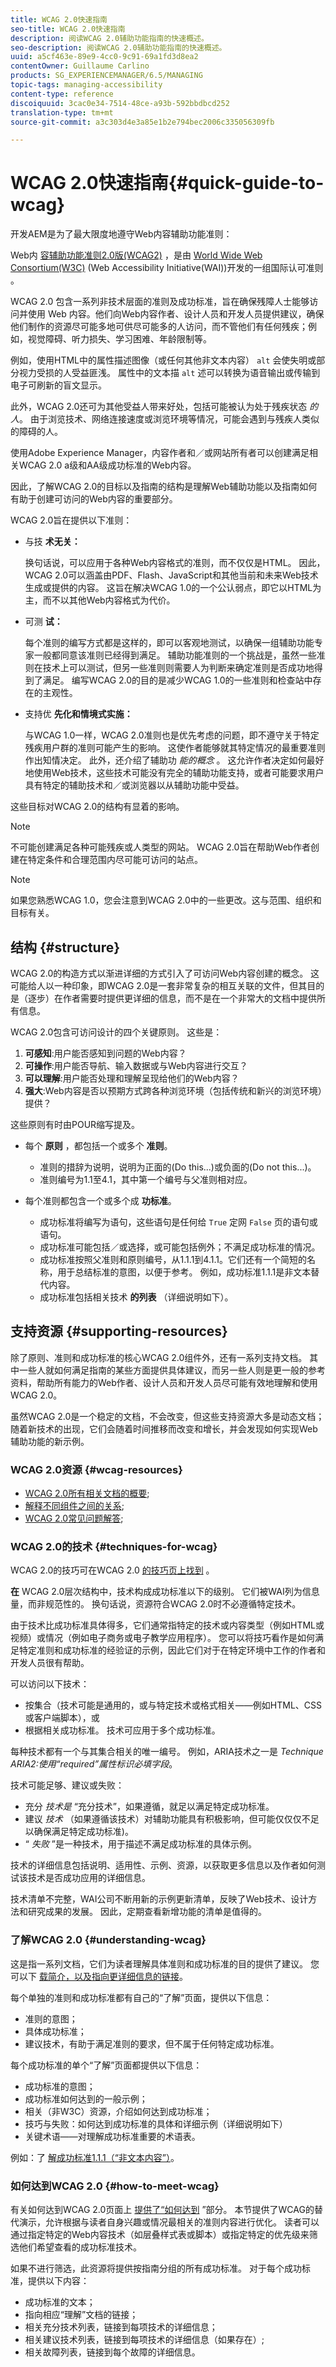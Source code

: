 ```yaml
---
title: WCAG 2.0快速指南
seo-title: WCAG 2.0快速指南
description: 阅读WCAG 2.0辅助功能指南的快速概述。
seo-description: 阅读WCAG 2.0辅助功能指南的快速概述。
uuid: a5cf463e-89e9-4cc0-9c91-69a1fd3d8ea2
contentOwner: Guillaume Carlino
products: SG_EXPERIENCEMANAGER/6.5/MANAGING
topic-tags: managing-accessibility
content-type: reference
discoiquuid: 3cac0e34-7514-48ce-a93b-592bbdbcd252
translation-type: tm+mt
source-git-commit: a3c303d4e3a85e1b2e794bec2006c335056309fb

---
```



# WCAG 2.0快速指南{#quick-guide-to-wcag}

开发AEM是为了最大限度地遵守Web内容辅助功能准则：

Web内 [容辅助功能准则2.0版(WCAG2)](https://www.w3.org/TR/WCAG/) ，是由 [World Wide Web Consortium(W3C)](https://www.w3.org/) (Web Accessibility Initiative(WAI))开发的一组国际认可准则 [](https://www.w3.org/WAI/)。

WCAG 2.0 包含一系列非技术层面的准则及成功标准，旨在确保残障人士能够访问并使用 Web 内容。他们向Web内容作者、设计人员和开发人员提供建议，确保他们制作的资源尽可能多地可供尽可能多的人访问，而不管他们有任何残疾；例如，视觉障碍、听力损失、学习困难、年龄限制等。

例如，使用HTML中的属性描述图像（或任何其他非文本内容） `alt` 会使失明或部分视力受损的人受益匪浅。 属性中的文本描 `alt` 述可以转换为语音输出或传输到电子可刷新的盲文显示。

此外，WCAG 2.0还可为其他受益人带来好处，包括可能被认为处于残疾状态 *的人*。 由于浏览技术、网络连接速度或浏览环境等情况，可能会遇到与残疾人类似的障碍的人。

使用Adobe Experience Manager，内容作者和／或网站所有者可以创建满足相关WCAG 2.0 a级和AA级成功标准的Web内容。

因此，了解WCAG 2.0的目标以及指南的结构是理解Web辅助功能以及指南如何有助于创建可访问的Web内容的重要部分。

WCAG 2.0旨在提供以下准则：

* 与技 **术无关：**

   换句话说，可以应用于各种Web内容格式的准则，而不仅仅是HTML。 因此，WCAG 2.0可以涵盖由PDF、Flash、JavaScript和其他当前和未来Web技术生成或提供的内容。 这旨在解决WCAG 1.0的一个公认弱点，即它以HTML为主，而不以其他Web内容格式为代价。

* 可测 **试：**

   每个准则的编写方式都是这样的，即可以客观地测试，以确保一组辅助功能专家一般都同意该准则已经得到满足。 辅助功能准则的一个挑战是，虽然一些准则在技术上可以测试，但另一些准则则需要人为判断来确定准则是否成功地得到了满足。 编写WCAG 2.0的目的是减少WCAG 1.0的一些准则和检查站中存在的主观性。

* 支持优 **先化和情境式实施：**

   与WCAG 1.0一样，WCAG 2.0准则也是优先考虑的问题，即不遵守关于特定残疾用户群的准则可能产生的影响。 这使作者能够就其特定情况的最重要准则作出知情决定。 此外，还介绍了辅助功 *能的概念* 。 这允许作者决定如何最好地使用Web技术，这些技术可能没有完全的辅助功能支持，或者可能要求用户具有特定的辅助技术和／或浏览器以从辅助功能中受益。

这些目标对WCAG 2.0的结构有显着的影响。

>[!NOTE]
>
>不可能创建满足各种可能残疾或人类型的网站。 WCAG 2.0旨在帮助Web作者创建在特定条件和合理范围内尽可能可访问的站点。

>[!NOTE]
>
>如果您熟悉WCAG 1.0，您会注意到WCAG 2.0中的一些更改。这与范围、组织和目标有关。

## 结构 {#structure}

WCAG 2.0的构造方式以渐进详细的方式引入了可访问Web内容创建的概念。 这可能给人以一种印象，即WCAG 2.0是一套非常复杂的相互关联的文件，但其目的是（逐步）在作者需要时提供更详细的信息，而不是在一个非常大的文档中提供所有信息。

WCAG 2.0包含可访问设计的四个关键原则。 这些是：

1. **可感知**:用户能否感知到问题的Web内容？
1. **可操作**:用户能否导航、输入数据或与Web内容进行交互？
1. **可以理解**:用户能否处理和理解呈现给他们的Web内容？
1. **强大**:Web内容是否以预期方式跨各种浏览环境（包括传统和新兴的浏览环境）提供？

这些原则有时由POUR缩写提及。

* 每个 **原则** ，都包括一个或多个 **准则**。

   * 准则的措辞为说明，说明为正面的(Do this...)或负面的(Do not this...)。
   * 准则编号为1.1至4.1，其中第一个编号与父准则相对应。

* 每个准则都包含一个或多个成 **功标准**。

   * 成功标准将编写为语句，这些语句是任何给 `True` 定网 `False` 页的语句或语句。
   * 成功标准可能包括／或选择，或可能包括例外；不满足成功标准的情况。
   * 成功标准按照父准则和原则编号，从1.1.1到4.1.1。它们还有一个简短的名称，用于总结标准的意图，以便于参考。 例如，成功标准1.1.1是非文本替代内容。
   * 成功标准包括相关技术 **的列表** （详细说明如下）。

## 支持资源 {#supporting-resources}

除了原则、准则和成功标准的核心WCAG 2.0组件外，还有一系列支持文档。 其中一些人就如何满足指南的某些方面提供具体建议，而另一些人则是更一般的参考资料，帮助所有能力的Web作者、设计人员和开发人员尽可能有效地理解和使用WCAG 2.0。

虽然WCAG 2.0是一个稳定的文档，不会改变，但这些支持资源大多是动态文档；随着新技术的出现，它们会随着时间推移而改变和增长，并会发现如何实现Web辅助功能的新示例。

### WCAG 2.0资源 {#wcag-resources}

* [WCAG 2.0所有相关文档的概要](https://www.w3.org/WAI/intro/wcag.php);
* [解释不同组件之间的关系](https://www.w3.org/WAI/intro/wcag20);
* [WCAG 2.0常见问题解答](https://www.w3.org/WAI/WCAG20/wcag2faq.html);

### WCAG 2.0的技术 {#techniques-for-wcag}

WCAG 2.0的技巧可在WCAG 2.0 [的技巧页上找到](https://www.w3.org/TR/WCAG20-TECHS/) 。

**在** WCAG 2.0层次结构中，技术构成成功标准以下的级别。 它们被WAI列为信息量，而非规范性的。 换句话说，资源符合WCAG 2.0时不必遵循特定技术。

由于技术比成功标准具体得多，它们通常指特定的技术或内容类型（例如HTML或视频）或情况（例如电子商务或电子教学应用程序）。 您可以将技巧看作是如何满足特定准则和成功标准的经验证的示例，因此它们对于在特定环境中工作的作者和开发人员很有帮助。

可以访问以下技术：

* 按集合（技术可能是通用的，或与特定技术或格式相关——例如HTML、CSS或客户端脚本），或
* 根据相关成功标准。 技术可应用于多个成功标准。

每种技术都有一个与其集合相关的唯一编号。 例如，ARIA技术之一是 *Technique ARIA2:使用“required”属性标识必填字段*。

技术可能足够、建议或失败：

* 充分 *技术是* “充分技术”，如果遵循，就足以满足特定成功标准。
* 建议 *技术* （如果遵循该技术）对辅助功能具有积极影响，但可能仅仅仅不足以确保满足特定成功标准)。
* “ *失败* ”是一种技术，用于描述不满足成功标准的具体示例。

技术的详细信息包括说明、适用性、示例、资源，以获取更多信息以及作者如何测试该技术是否成功应用的详细信息。

技术清单不完整，WAI公司不断用新的示例更新清单，反映了Web技术、设计方法和研究成果的发展。 因此，定期查看新增功能的清单是值得的。

### 了解WCAG 2.0 {#understanding-wcag}

这是指一系列文档，它们为读者理解具体准则和成功标准的目的提供了建议。 您可以下 [载简介，以及指向更详细信息的链接](https://www.w3.org/TR/2008/NOTE-UNDERSTANDING-WCAG20-20081211/Overview.html)。

每个单独的准则和成功标准都有自己的“了解”页面，提供以下信息：

* 准则的意图；
* 具体成功标准；
* 建议技术，有助于满足准则的要求，但不属于任何特定成功标准。

每个成功标准的单个“了解”页面都提供以下信息：

* 成功标准的意图；
* 成功标准如何达到的一般示例；
* 相关（非W3C）资源，介绍如何达到成功标准；
* 技巧与失败：如何达到成功标准的具体和详细示例（详细说明如下）
* 关键术语——对理解成功标准重要的术语表。

例如：了 [解成功标准1.1.1（“非文本内容”）](https://www.w3.org/TR/2008/NOTE-UNDERSTANDING-WCAG20-20081211/text-equiv-all.html)。

### 如何达到WCAG 2.0 {#how-to-meet-wcag}

有关如何达到WCAG 2.0页面上 [提供了“如何达到](https://www.w3.org/WAI/WCAG20/quickref/) ”部分。 本节提供了WCAG的替代演示，允许根据与读者自身兴趣或情况最相关的准则内容进行优化。 读者可以通过指定特定的Web内容技术（如层叠样式表或脚本）或指定特定的优先级来筛选他们希望查看的成功标准技术。

如果不进行筛选，此资源将提供按指南分组的所有成功标准。 对于每个成功标准，提供以下内容：

* 成功标准的文本；
* 指向相应“理解”文档的链接；
* 相关充分技术列表，链接到每项技术的详细信息；
* 相关建议技术列表，链接到每项技术的详细信息（如果存在）;
* 相关故障列表，链接到每个故障的详细信息。